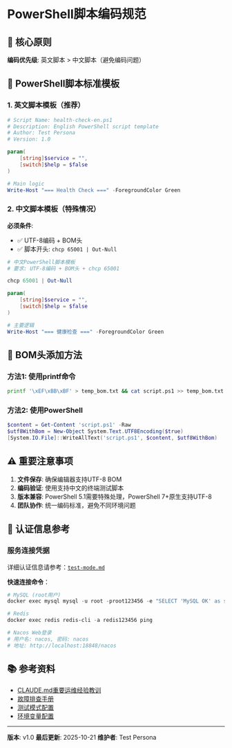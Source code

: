 # PowerShell脚本编码规范

## 🎯 核心原则

**编码优先级**: 英文脚本 > 中文脚本（避免编码问题）

## 📝 PowerShell脚本标准模板

### 1. 英文脚本模板（推荐）
```powershell
# Script Name: health-check-en.ps1
# Description: English PowerShell script template
# Author: Test Persona
# Version: 1.0

param(
    [string]$service = "",
    [switch]$help = $false
)

# Main logic
Write-Host "=== Health Check ===" -ForegroundColor Green
```

### 2. 中文脚本模板（特殊情况）
**必须条件**:
- ✅ UTF-8编码 + BOM头
- ✅ 脚本开头: `chcp 65001 | Out-Null`

```powershell
# 中文PowerShell脚本模板
# 要求: UTF-8编码 + BOM头 + chcp 65001

chcp 65001 | Out-Null

param(
    [string]$service = "",
    [switch]$help = $false
)

# 主要逻辑
Write-Host "=== 健康检查 ===" -ForegroundColor Green
```

## 🔧 BOM头添加方法

### 方法1: 使用printf命令
```bash
printf '\xEF\xBB\xBF' > temp_bom.txt && cat script.ps1 >> temp_bom.txt && mv temp_bom.txt script.ps1
```

### 方法2: 使用PowerShell
```powershell
$content = Get-Content 'script.ps1' -Raw
$utf8WithBom = New-Object System.Text.UTF8Encoding($true)
[System.IO.File]::WriteAllText('script.ps1', $content, $utf8WithBom)
```

## ⚠️ 重要注意事项

1. **文件保存**: 确保编辑器支持UTF-8 BOM
2. **编码验证**: 使用支持中文的终端测试脚本
3. **版本兼容**: PowerShell 5.1需要特殊处理，PowerShell 7+原生支持UTF-8
4. **团队协作**: 统一编码标准，避免不同环境问题

## 🔗 认证信息参考

### 服务连接凭据
详细认证信息请参考：[`test-mode.md`](../test-mode.md#服务认证信息)

**快速连接命令**：
```powershell
# MySQL (root用户)
docker exec mysql mysql -u root -proot123456 -e "SELECT 'MySQL OK' as status;"

# Redis
docker exec redis redis-cli -a redis123456 ping

# Nacos Web登录
# 用户名: nacos, 密码: nacos
# 地址: http://localhost:18848/nacos
```

## 📚 参考资料

- [CLAUDE.md重要运维经验教训](../../CLAUDE.md)
- [故障排查手册](../../deploy/docs/TROUBLESHOOTING.md)
- [测试模式配置](../test-mode.md)
- [环境变量配置](../../deploy/docker-compose/.env)

---

**版本**: v1.0
**最后更新**: 2025-10-21
**维护者**: Test Persona